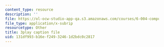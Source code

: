 ```yaml
---
content_type: resource
description: ''
file: https://ol-ocw-studio-app-qa.s3.amazonaws.com/courses/6-004-computation-structures-spring-2017/131df993b16ef24932461d2bdc0c2817_3VGZANOQXAM.srt
file_type: application/x-subrip
resourcetype: Other
title: 3play caption file
uid: 131df993-b16e-f249-3246-1d2bdc0c2817
---
```

